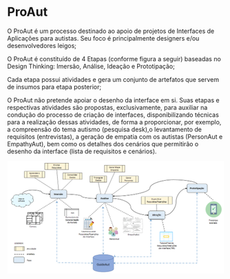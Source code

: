 # ProAut

O ProAut é um processo destinado ao apoio de projetos de Interfaces de Aplicações para autistas. Seu foco é principalmente designers e/ou desenvolvedores leigos;

O ProAut é constituído de 4 Etapas (conforme figura a seguir) baseadas no Design Thinking: Imersão, Análise, Ideação e Prototipação;

Cada etapa possui atividades e gera um conjunto de artefatos que servem de insumos para etapa posterior;

O ProAut não pretende apoiar o desenho da interface em si. Suas etapas e respectivas atividades são propostas, exclusivamente, para auxiliar na condução do processo de criação de interfaces, disponibilizando técnicas para a realização dessas atividades, de forma a proporcionar, por exemplo, a compreensão do tema autismo (pesquisa desk),o levantamento de requisitos (entrevistas), a geração de empatia com os autistas (PersonAut e EmpathyAut), bem como os detalhes dos cenários que permitirão o desenho da interface (lista de requisitos e cenários).


![ProAut](/assets/images/proaut.png "ProAut")
